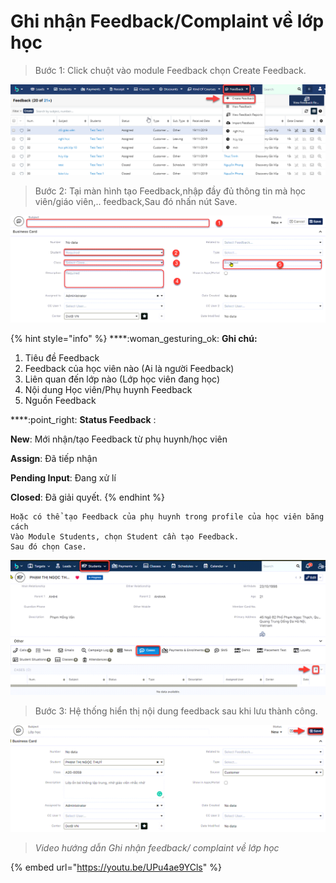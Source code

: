 # Ghi nhận Feedback/Complaint về lớp học

> Bước 1: Click chuột vào module Feedback chọn Create Feedback.

![](../../.gitbook/assets/Feedback1.png)

> Bước 2: Tại màn hình tạo Feedback,nhập đầy đủ thông tin mà học viên/giáo viên,.. feedback,Sau đó nhấn nút Save.

![](../../.gitbook/assets/feedback1.png)

{% hint style="info" %}
****:woman\_gesturing\_ok: **Ghi chú:**

1. Tiêu đề Feedback
2. Feedback của học viên nào (Ai là người Feedback)
3. Liên quan đến lớp nào (Lớp học viên đang học)
4. Nội dung Học viên/Phụ huynh Feedback
5. Nguồn Feedback

****:point\_right: **Status Feedback** :

**New**: Mới nhận/tạo Feedback từ phụ huynh/học viên

**Assign**: Đã tiếp nhận

**Pending Input**: Đang xử lí

**Closed**: Đã giải quyết.
{% endhint %}

```
Hoặc có thể tạo Feedback của phụ huynh trong profile của học viên băng cách
Vào Module Students, chọn Student cần tạo Feedback.
Sau đó chọn Case.
```

![](<../../.gitbook/assets/Feedback3 (1).png>)

> Bước 3: Hệ thống hiển thị nội dung feedback sau khi lưu thành công.

![](../../.gitbook/assets/feedback2.png)

> _Video hướng dẫn Ghi nhận feedback/ complaint về lớp học_

{% embed url="https://youtu.be/UPu4ae9YCls" %}
